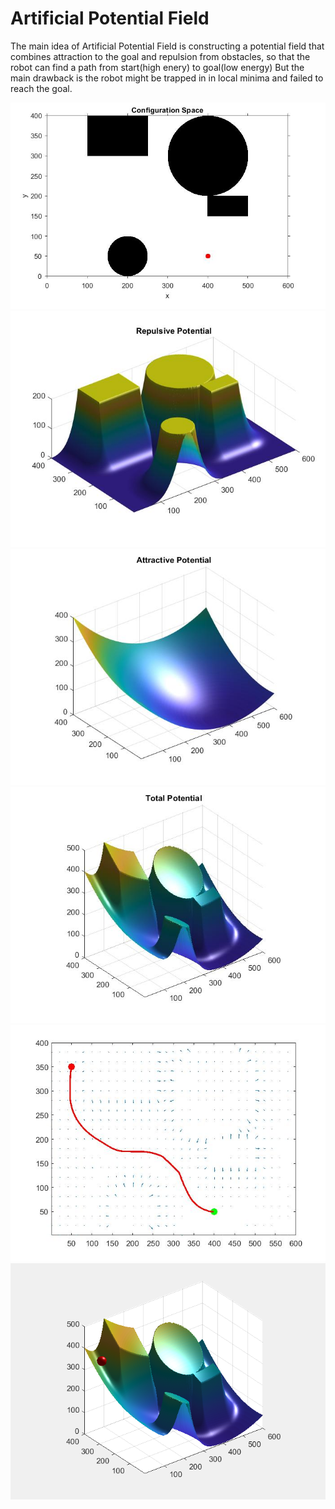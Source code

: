 # Artificial Potential Field
The main idea of Artificial Potential Field is constructing a potential field that combines attraction to the goal and repulsion from obstacles, so that the robot can find a path from start(high enery) to goal(low energy) But the main drawback is the robot might be trapped in in local minima and failed to reach the goal.

<img src="cspace.jpg">
<img src="repulsive.jpg">
<img src="attractive.jpg">
<img src="total.jpg">
<img src="path.jpg">
<img src="potential_field.png">
